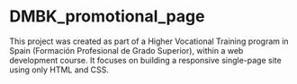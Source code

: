# DMBK_promotional_page
This project was created as part of a Higher Vocational Training program in Spain (Formación Profesional de Grado Superior), within a web development course. It focuses on building a responsive single-page site using only HTML and CSS.
